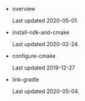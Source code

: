 - overview

    Last updated 2020-05-01.

- install-ndk-and-cmake

    Last updated 2020-02-24.

- configure-cmake

    Last updated 2019-12-27

- link-gradle

    Last updated 2020-05-04.